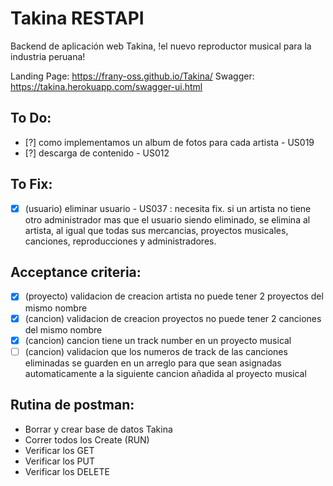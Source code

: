 # Takina RESTAPI
Backend de aplicación web Takina, !el nuevo reproductor musical para la industria peruana!

Landing Page: https://frany-oss.github.io/Takina/
Swagger: https://takina.herokuapp.com/swagger-ui.html


## To Do:
- [?] como implementamos un album de fotos para cada artista - US019
- [?] descarga de contenido - US012

## To Fix:
- [X] (usuario) eliminar usuario - US037 : necesita fix. si un artista no tiene otro administrador mas que el usuario siendo eliminado, se elimina al artista, al igual que todas sus mercancias, proyectos musicales, canciones, reproducciones y administradores.

## Acceptance criteria:
- [X] (proyecto) validacion de creacion artista no puede tener 2 proyectos del mismo nombre
- [X] (cancion) validacion de creacion proyectos no puede tener 2 canciones del mismo nombre
- [X] (cancion) cancion tiene un track number en un proyecto musical
- [ ] (cancion) validacion que los numeros de track de las canciones eliminadas se guarden en un arreglo para que sean asignadas automaticamente a la siguiente cancion añadida al proyecto musical

## Rutina de postman:
- Borrar y crear base de datos Takina
- Correr todos los Create (RUN)
- Verificar los GET
- Verificar los PUT
- Verificar los DELETE